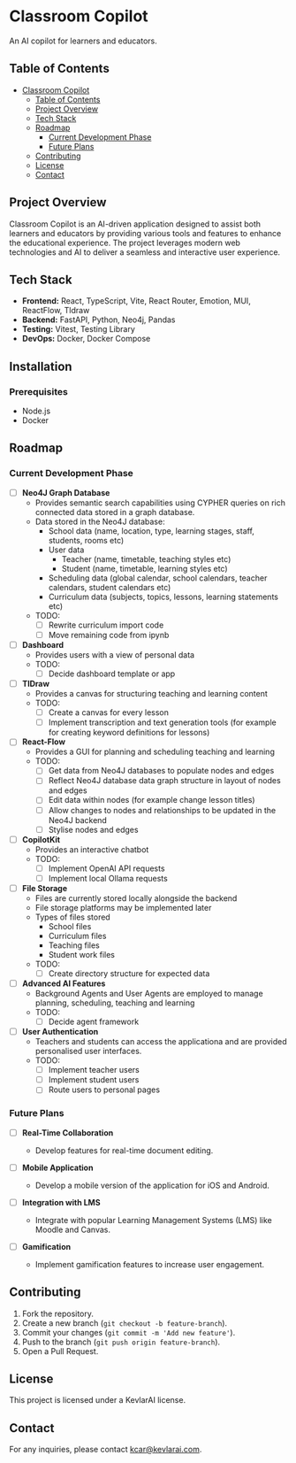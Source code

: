 # Classroom Copilot

An AI copilot for learners and educators.

## Table of Contents

- [Classroom Copilot](#classroom-copilot)
  - [Table of Contents](#table-of-contents)
  - [Project Overview](#project-overview)
  - [Tech Stack](#tech-stack)
  - [Roadmap](#roadmap)
    - [Current Development Phase](#current-development-phase)
    - [Future Plans](#future-plans)
  - [Contributing](#contributing)
  - [License](#license)
  - [Contact](#contact)

## Project Overview
Classroom Copilot is an AI-driven application designed to assist both learners and educators by providing various tools and features to enhance the educational experience. The project leverages modern web technologies and AI to deliver a seamless and interactive user experience.

## Tech Stack
- **Frontend:** React, TypeScript, Vite, React Router, Emotion, MUI, ReactFlow, Tldraw
- **Backend:** FastAPI, Python, Neo4j, Pandas
- **Testing:** Vitest, Testing Library
- **DevOps:** Docker, Docker Compose

## Installation

### Prerequisites
- Node.js
- Docker

## Roadmap

### Current Development Phase
- [ ] **Neo4J Graph Database**
  - Provides semantic search capabilities using CYPHER queries on rich connected data stored in a graph database.
  - Data stored in the Neo4J database:
    - School data (name, location, type, learning stages, staff, students, rooms etc)
    - User data
      - Teacher (name, timetable, teaching styles etc)
      - Student (name, timetable, learning styles etc)
    - Scheduling data (global calendar, school calendars, teacher calendars, student calendars etc)
    - Curriculum data (subjects, topics, lessons, learning statements etc)
  - TODO:
    - [ ] Rewrite curriculum import code
    - [ ] Move remaining code from ipynb

- [ ] **Dashboard**
  - Provides users with a view of personal data
  - TODO:
    - [ ] Decide dashboard template or app

- [ ] **TlDraw**
  - Provides a canvas for structuring teaching and learning content
  - TODO:
    - [ ] Create a canvas for every lesson
    - [ ] Implement transcription and text generation tools (for example for creating keyword definitions for lessons)

- [ ] **React-Flow**
  - Provides a GUI for planning and scheduling teaching and learning
  - TODO:
    - [ ] Get data from Neo4J databases to populate nodes and edges
    - [ ] Reflect Neo4J database data graph structure in layout of nodes and edges
    - [ ] Edit data within nodes (for example change lesson titles)
    - [ ] Allow changes to nodes and relationships to be updated in the Neo4J backend
    - [ ] Stylise nodes and edges
  
- [ ] **CopilotKit**
  - Provides an interactive chatbot
  - TODO:
    - [ ] Implement OpenAI API requests
    - [ ] Implement local Ollama requests

- [ ] **File Storage**
  - Files are currently stored locally alongside the backend
  - File storage platforms may be implemented later
  - Types of files stored
    - School files
    - Curriculum files
    - Teaching files
    - Student work files
  - TODO:
    - [ ] Create directory structure for expected data

- [ ] **Advanced AI Features**
  - Background Agents and User Agents are employed to manage planning, scheduling, teaching and learning
  - TODO:
    - [ ] Decide agent framework

- [ ] **User Authentication**
  - Teachers and students can access the applicationa and are provided personalised user interfaces.
  - TODO:
    - [ ] Implement teacher users
    - [ ] Implement student users
    - [ ] Route users to personal pages

### Future Plans
- [ ] **Real-Time Collaboration**
  - Develop features for real-time document editing.

- [ ] **Mobile Application**
  - Develop a mobile version of the application for iOS and Android.

- [ ] **Integration with LMS**
  - Integrate with popular Learning Management Systems (LMS) like Moodle and Canvas.

- [ ] **Gamification**
  - Implement gamification features to increase user engagement.

## Contributing
1. Fork the repository.
2. Create a new branch (`git checkout -b feature-branch`).
3. Commit your changes (`git commit -m 'Add new feature'`).
4. Push to the branch (`git push origin feature-branch`).
5. Open a Pull Request.

## License
This project is licensed under a KevlarAI license.

## Contact
For any inquiries, please contact [kcar@kevlarai.com](mailto:kcar@kevlarai.com).
